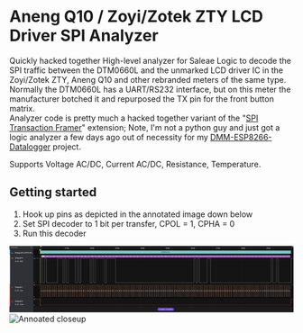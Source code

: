 # Aneng Q10 / Zoyi/Zotek ZTY LCD Driver SPI Analyzer

Quickly hacked together High-level analyzer for Saleae Logic to decode the SPI traffic between the DTM0660L and the unmarked LCD driver IC in the Zoyi/Zotek ZTY, Aneng Q10 and other rebranded meters of the same type.  
Normally the DTM0660L has a UART/RS232 interface, but on this meter the manufacturer botched it and repurposed the TX pin for the front button matrix.  
Analyzer code is pretty much a hacked together variant of the "[SPI Transaction Framer](https://github.com/jonathangjertsen/SpiTransactionFramer)" extension; Note, I'm not a python guy and just got a logic analyzer a few days ago out of necessity for my [DMM-ESP8266-Datalogger](https://github.com/Rejdukien/DMM-ESP8266-Datalogger) project.

Supports Voltage AC/DC, Current AC/DC, Resistance, Temperature.  
  
## Getting started

1. Hook up pins as depicted in the annotated image down below
2. Set SPI decoder to 1 bit per transfer, CPOL = 1, CPHA = 0
3. Run this decoder

![GUI](img/logic_analyzer_gui.png)
![Annoated closeup](img/closeup_annotated.png)